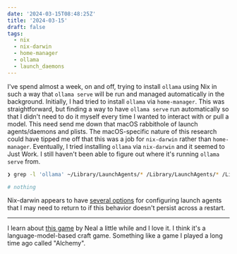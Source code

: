 ```yaml
---
date: '2024-03-15T08:48:25Z'
title: '2024-03-15'
draft: false
tags:
  - nix
  - nix-darwin
  - home-manager
  - ollama
  - launch_daemons
---
```


I've spend almost a week, on and off, trying to install `ollama` using Nix in such a way that `ollama serve` will be run and managed automatically in the background.
Initially, I had tried to install `ollama` via `home-manager`.
This was straightforward, but finding a way to have `ollama serve` run automatically so that I didn't need to do it myself every time I wanted to interact with or pull a model.
This need send me down that macOS rabbithole of launch agents/daemons and plists.
The macOS-specific nature of this research could have tipped me off that this was a job for `nix-darwin` rather than `home-manager`.
Eventually, I tried installing `ollama` via `nix-darwin` and it seemed to Just Work.
I still haven't been able to figure out where it's running `ollama serve` from.

```sh
❯ grep -l 'ollama' ~/Library/LaunchAgents/* /Library/LaunchAgents/* /Library/LaunchDaemons/* /System/Library/LaunchAgents/* /System/Library/LaunchDaemons/*

# nothing
```

Nix-darwin appears to have [several options](https://daiderd.com/nix-darwin/manual/index.html#opt-environment.launchDaemons) for configuring launch agents that I may need to return to if this behavior doesn't persist across a restart.

---

I learn about [this game](https://neal.fun/infinite-craft/) by Neal a little while and I love it.
I think it's a language-model-based craft game.
Something like a game I played a long time ago called "Alchemy".
